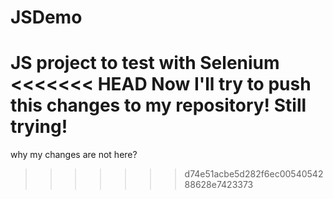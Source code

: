 # JSDemo
JS project to test with Selenium
<<<<<<< HEAD
Now I'll try to push this changes to my repository!
Still trying!
=======
why my changes are not here?
>>>>>>> d74e51acbe5d282f6ec0054054288628e7423373
